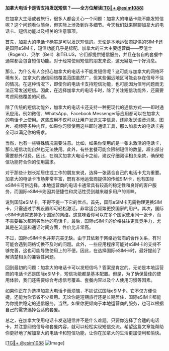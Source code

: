 **加拿大电话卡是否支持发送短信？——全方位解读[[TG💪+ @esim1088](https://t.me/s/esim1088)]**

在加拿大生活或者旅行，很多人都会关心一个问题：加拿大的电话卡能不能发短信呢？这个问题看似简单，但实际上涉及到许多细节。今天我们就来聊聊加拿大的电话卡、短信功能以及相关的注意事项。

首先，加拿大的电话卡确实是可以发送短信的。无论是本地运营商提供的SIM卡还是国际eSIM卡，短信功能几乎是标配。加拿大的三大主要运营商——罗渣士（Rogers）、贝尔（Bell）和TELUS，它们都提供短信服务，并且在各自的套餐中通常都会包含短信功能。对于经常使用短信的朋友来说，这无疑是一个好消息。

那么，为什么有人会担心加拿大的电话卡不能发短信呢？这可能与加拿大的网络环境有关。加拿大的通信网络覆盖范围虽然广，但某些偏远地区可能会存在信号不佳的情况。在这种情况下，即使你的电话卡支持短信功能，也可能因为信号问题而无法正常发送短信。因此，在选择加拿大的电话卡时，除了关注短信功能外，还需要考虑网络覆盖的问题。

除了传统的短信功能外，加拿大的电话卡还支持一种更现代的通信方式——即时通讯应用。例如微信、WhatsApp、Facebook Messenger等应用都可以在加拿大的电话卡上使用。这些应用不仅可以让用户发送文字信息，还能发送语音消息、图片、视频等多种内容。如果你习惯使用这些即时通讯工具，那么加拿大的电话卡完全可以满足你的需求。

当然，也有一些特殊情况需要注意。比如，如果你使用的是一张未激活的电话卡，那么短信功能自然也无法使用。此外，有些套餐可能会限制短信的数量，超出部分需要额外付费。因此，在购买加拿大电话卡之前，建议仔细阅读相关条款，确保短信功能符合你的使用需求。

对于那些计划长期居住或工作的朋友来说，选择一张适合自己的电话卡尤为重要。加拿大的电话卡市场非常丰富，既有本地运营商提供的传统SIM卡，也有国际eSIM卡可供选择。本地运营商的电话卡通常具有较高的稳定性和良好的客户服务，而国际eSIM卡则因其便捷性和灵活性受到越来越多用户的青睐。

说到国际eSIM卡，不得不提一下它的优点。首先，国际eSIM卡无需物理更换SIM卡，只需通过手机设置即可轻松激活，非常适合频繁更换国家的用户。其次，国际eSIM卡通常支持多个国家的网络，这意味着你可以在多个国家使用同一张卡，而不需要每次都购买当地的电话卡。最后，国际eSIM卡的价格往往更具竞争力，尤其是在流量和通话时间方面，性价比非常高。

不过，国际eSIM卡也并非完美无缺。由于其依赖于网络运营商的合作关系，有时可能会遇到网络切换不及时的问题。此外，一些应用程序可能对eSIM卡的支持不够完善，这也可能导致使用上的不便。因此，在选择国际eSIM卡时，最好提前了解清楚相关的兼容性问题。

回到最初的问题：加拿大的电话卡可以发短信吗？答案是肯定的。无论是本地运营商的电话卡还是国际eSIM卡，短信功能都是基本配置。但是，为了确保最佳的使用体验，我们还需要综合考虑信号覆盖、套餐内容以及个人使用习惯等因素。

如果你正在为选择加拿大电话卡而烦恼，不妨试试国际eSIM卡。它不仅方便快捷，还能为你节省不少费用。无论你是短期旅行还是长期居住，国际eSIM卡都能为你提供稳定的通信服务。当然，如果你更倾向于本地运营商的服务，也可以根据自己的需求选择合适的套餐。

总之，在加拿大使用电话卡发送短信并不是什么难题。只要你选择了合适的电话卡，并注意网络信号和套餐内容，就可以轻松实现短信交流。希望这篇文章能帮助你更好地了解加拿大的电话卡和短信功能，让你在加拿大的生活更加便利和愉快。

[[TG💪+ @esim1088](https://t.me/s/esim1088) ![Image](https://i.postimg.cc/4NQfJmqS/Snipaste-2025-05-13-00-14-12.png)]